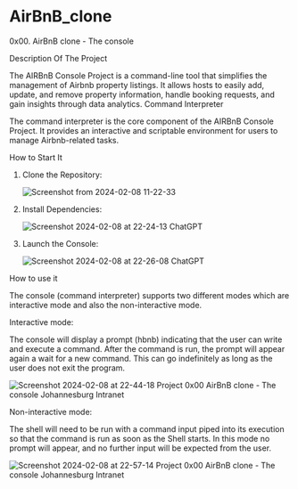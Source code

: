 # AirBnB_clone
0x00. AirBnB clone - The console 

Description Of The Project

The AIRBnB Console Project is a command-line tool that simplifies the management of Airbnb property listings. It allows hosts to easily add, update, and remove property information, handle booking requests, and gain insights through data analytics.
Command Interpreter

The command interpreter is the core component of the AIRBnB Console Project. It provides an interactive and scriptable environment for users to manage Airbnb-related tasks.

How to Start It

   1. Clone the Repository:
      
      ![Screenshot from 2024-02-08 11-22-33](https://github.com/OmpheletseMakwela/AirBnB_clone/assets/125642759/627abd8a-5890-42a2-8cd7-16cbc7d9ec9d)
      
   3. Install Dependencies:
      
      ![Screenshot 2024-02-08 at 22-24-13 ChatGPT](https://github.com/OmpheletseMakwela/AirBnB_clone/assets/125642759/02229815-f157-4372-91d1-48fc76c21bda)
      
   5. Launch the Console:
      
      ![Screenshot 2024-02-08 at 22-26-08 ChatGPT](https://github.com/OmpheletseMakwela/AirBnB_clone/assets/125642759/53c1ac4b-fbbe-48ae-bb7d-565b732d7a9e)

How to use it

The console (command interpreter) supports two different modes which are interactive mode and also the non-interactive mode.

Interactive mode:

The console will display a prompt (hbnb) indicating that the user can write and execute a command. After the command is run, the prompt will appear again a wait for a new command. This can go indefinitely as long as the user does not exit the program.

![Screenshot 2024-02-08 at 22-44-18 Project 0x00  AirBnB clone - The console Johannesburg Intranet](https://github.com/OmpheletseMakwela/AirBnB_clone/assets/125642759/bc71bc79-a3c5-43b4-9696-4b71c5797322)

Non-interactive mode:

The shell will need to be run with a command input piped into its execution so that the command is run as soon as the Shell starts. In this mode no prompt will appear, and no further input will be expected from the user.

![Screenshot 2024-02-08 at 22-57-14 Project 0x00  AirBnB clone - The console Johannesburg Intranet](https://github.com/OmpheletseMakwela/AirBnB_clone/assets/125642759/c480f032-9335-477b-a63a-f0786a1c526a)










    

